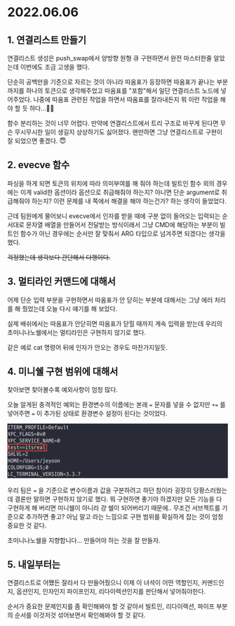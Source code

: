 # 2022.06.06

## 1. 연결리스트 만들기

연결리스트 생성은 push_swap에서 양방향 원형 큐 구현하면서 완전 마스터한줄 알았는데 이번에도 조금 고생을 했다.

단순히 공백만을 기준으로 자르는 것이 아니라 따옴표가 등장하면 따옴표가 끝나는 부분까지를 하나의 토큰으로 생각해주었고 따옴표를 "포함"해서 일단 연결리스트 노드에 넣어주었다. 나중에 따옴표 관련된 작업을 하면서 따옴표를 잘라내든지 뭐 이런 작업을 해야 할 듯 하다...🤦‍♀️

함수 분리하는 것이 너무 어렵다. 만약에 연결리스트에서 트리 구조로 바꾸게 된다면 무슨 무시무시한 일이 생길지 상상하기도 싫어졌다. 왠만하면 그냥 연결리스트로 구현이 잘 되었으면 좋겠다. 😇

## 2. evecve 함수

파싱을 하게 되면 토큰의 위치에 따라 의미부여를 해 줘야 하는데 빌트인 함수 외의 경우에는 이게 valid한 옵션이라 옵션으로 취급해줘야 하는지? 아니면 단순 argument로 취급해줘야 하는지? 이런 문제를 내 쪽에서 해결을 해야 하는건가? 하는 생각이 들었었다.

근데 팀원에게 물어보니 evecve에서 인자를 받을 때에 구분 없이 들어오는 입력되는 순서대로 문자열 배열을 만들어서 전달받는 방식이래서 그냥 CMD에 해당하는 부분이 빌트인 함수가 아닌 경우에는 순서만 잘 맞춰서 ARG 타입으로 넘겨주면 되겠다는 생각을 했다.

~~걱정했는데 생각보다 간단해서 다행이다.~~

## 3. 멀티라인 커맨드에 대해서

어제 단순 입력 부분을 구현하면서 따옴표가 안 닫히는 부분에 대해서는 그냥 에러 처리를 해 줬었는데 오늘 다시 얘기를 해 보았다.

실제 배쉬에서는 따옴표가 안닫히면 따옴표가 닫힐 때까지 계속 입력을 받는데 우리의 초미니나노쉘에서는 멀티라인은 구현하지 않기로 했다.

같은 예로 cat 명령어 뒤에 인자가 안오는 경우도 마찬가지일듯.

## 4. 미니쉘 구현 범위에 대해서

찾아보면 찾아볼수록 예외사항이 엄청 많다.

오늘 알게된 충격적인 예외는 환경변수의 이름에는 본래 `=` 문자를 넣을 수 없지만 `+=` 를 넣어주면 `=` 이 추가된 상태로 환경변수 설정이 된다는 것이었다.

![test_export](img/test_export_1.png)

우리 팀은 `=` 을 기준으로 변수이름과 값을 구분하려고 하던 참이라 굉장히 당황스러웠는데 결론만 말하면 구현하지 않기로 했다. 뭐 구현하면 좋기야 하겠지만 모든 기능을 다 구현하게 해 버리면 미니쉘이 아니라 걍 쉘이 되어버리기 때문에.. 무조건 서브젝트를 기준으로 추가하면 좋고? 아님 말고 라는 느낌으로 구현 범위를 확실하게 잡는 것이 엄청 중요한 것 같다.

초미니나노쉘을 지향합니다... 만들어야 하는 것을 잘 만들자.

## 5. 내일부터는

연결리스트로 어쨌든 잘라서 다 만들어줬으니 이제 이 녀셕이 어떤 역할인지, 커맨드인지, 옵션인지, 인자인지 파이프인지, 리다이렉션인지를 판단해서 넣어줘야한다.

순서가 중요한 문제인지를 좀 확인해봐야 할 것 같아서 빌트인, 리다이렉션, 파이프 부분의 순서를 이것저것 섞어보면서 확인해봐야 할 것 같다.
